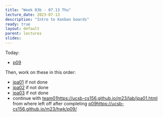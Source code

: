 ```yaml
---
title: "Week 03b - 07.13 Thu"
lecture_date: 2023-07-13
description: "Intro to Kanban boards"
ready: true
layout: default
parent: lectures
slides: 
---
```


Today: 
* [p09](https://ucsb-cs156.github.io/m23/hwk/p09/)

Then, work on these in this order:
* [jpa01](https://ucsb-cs156.github.io/m23/lab/jpa01.html) if not done
* [jpa02](https://ucsb-cs156.github.io/m23/lab/jpa02.html) if not done
* [jpa03](https://ucsb-cs156.github.io/m23/lab/jpa03.html) if not done
* continue with [team01](https://ucsb-cs156.github.io/m23/lab/team01.html)https://ucsb-cs156.github.io/m23/lab/jpa01.html from where left off after completing [p09](https://ucsb-cs156.github.io/m23/hwk/p09/)https://ucsb-cs156.github.io/m23/hwk/p09/
